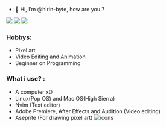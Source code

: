 - 👋 Hi, I’m @hirin-byte, how are you ? 

<!---
hirin-byte/hirin-byte is a ✨ special ✨ repository because its `README.md` (this file) appears on your GitHub profile.
You can click the Preview link to take a look at your changes.
--->


![](https://img.shields.io/twitter/url?color=white&label=twitter&logo=twitter&logoColor=white&style=for-the-badge&url=https%3A%2F%2Ftwitter.com%2Fthe_hirin)
![](https://img.shields.io/twitter/url?color=white&label=twitter&logo=instagram&logoColor=white&style=for-the-badge&url=https%3A%2F%2Fwww.instagram.com%2Fthe_hirin%2F)
![](https://discord-md-badge.vercel.app/api/shield/424697596448210964?theme=clean)

### Hobbys: 

- Pixel art 
- Video Editing and Animation
- Beginner on Programming 

### What i use? :

- A computer xD
- Linux(Pop OS) and Mac OS(High Sierra)
- Nvim (Text editor)
- Adobe Premiere, After Effects and Audition (Video editing)
- Aseprite (For drawing pixel art) ![icons](https://user-images.githubusercontent.com/76855526/126586188-c43559ee-bd8d-4993-bd30-4b852dc0b7eb.png)

